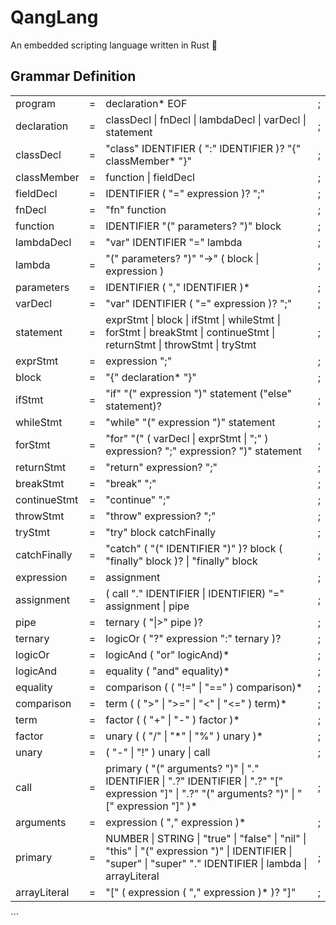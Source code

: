 # QangLang

An embedded scripting language written in Rust 🦀

## Grammar Definition

<table>
  <thead>
  <thead/>
  <tbody>
    <tr>
      <td>program</td>
      <td>=</td>
      <td>declaration* EOF</td>
      <td>;</td>
    </tr>
    <tr>
      <td>declaration</td>
      <td>=</td>
      <td>classDecl | fnDecl | lambdaDecl | varDecl | statement</td>
      <td>;</td>
    </tr>
    <tr>
      <td>classDecl</td>
      <td>=</td>
      <td>"class" IDENTIFIER ( ":" IDENTIFIER )? "{" classMember* "}"</td>
      <td>;</td>
    </tr>
    <tr>
      <td>classMember</td>
      <td>=</td>
      <td>function | fieldDecl</td>
      <td>;</td>
    </tr>
    <tr>
      <td>fieldDecl</td>
      <td>=</td>
      <td>IDENTIFIER ( "=" expression )? ";"</td>
      <td>;</td>
    </tr>
    <tr>
      <td>fnDecl</td>
      <td>=</td>
      <td>"fn" function</td>
      <td>;</td>
    </tr>
    <tr>
      <td>function</td>
      <td>=</td>
      <td>IDENTIFIER "(" parameters? ")" block</td>
      <td>;</td>
    </tr>
    <tr>
      <td>lambdaDecl</td>
      <td>=</td>
      <td>"var" IDENTIFIER "=" lambda</td>
      <td>;</td>
    </tr>
    <tr>
      <td>lambda</td>
      <td>=</td>
      <td>"(" parameters? ")" "->" ( block | expression )</td>
      <td>;</td>
    </tr>
    <tr>
      <td>parameters</td>
      <td>=</td>
      <td>IDENTIFIER ( "," IDENTIFIER )*</td>
      <td>;</td>
    </tr>
    <tr>
      <td>varDecl</td>
      <td>=</td>
      <td>"var" IDENTIFIER ( "=" expression )? ";"</td>
      <td>;</td>
    </tr>
    <tr>
      <td>statement</td>
      <td>=</td>
      <td>exprStmt | block | ifStmt | whileStmt | forStmt | breakStmt | continueStmt | returnStmt | throwStmt | tryStmt</td>
      <td>;</td>
    </tr>
      <tr>
      <td>exprStmt</td>
      <td>=</td>
      <td>expression ";"</td>
      <td>;</td>
    </tr>
    <tr>
      <td>block</td>
      <td>=</td>
      <td>"{" declaration* "}"</td>
      <td>;</td>
    </tr>
    <tr>
      <td>ifStmt</td>
      <td>=</td>
      <td>"if" "(" expression ")" statement ("else" statement)?</td>
      <td>;</td>
    </tr>
    <tr>
      <td>whileStmt</td>
      <td>=</td>
      <td>"while" "(" expression ")" statement</td>
      <td>;</td>
    </tr>
    <tr>
      <td>forStmt</td>
      <td>=</td>
      <td>"for" "(" ( varDecl | exprStmt | ";" ) expression? ";" expression? ")" statement</td>
      <td>;</td>
    </tr>
    <tr>
      <td>returnStmt</td>
      <td>=</td>
      <td>"return" expression? ";"</td>
      <td>;</td>
    </tr>
    <tr>
      <td>breakStmt</td>
      <td>=</td>
      <td>"break" ";"</td>
      <td>;</td>
    </tr>
    <tr>
      <td>continueStmt</td>
      <td>=</td>
      <td>"continue" ";"</td>
      <td>;</td>
    </tr>
    <tr>
      <td>throwStmt</td>
      <td>=</td>
      <td>"throw" expression? ";"</td>
      <td>;</td>
    </tr>
    <tr>
      <td>tryStmt</td>
      <td>=</td>
      <td>"try" block catchFinally</td>
      <td>;</td>
    </tr>
    <tr>
      <td>catchFinally</td>
      <td>=</td>
      <td>"catch" ( "(" IDENTIFIER ")" )? block ( "finally" block )? | "finally" block</td>
      <td>;</td>
    </tr>
    <tr>
      <td>expression</td>
      <td>=</td>
      <td>assignment</td>
      <td>;</td>
    </tr>
    <tr>
      <td>assignment</td>
      <td>=</td>
      <td>( call "." IDENTIFIER | IDENTIFIER) "=" assignment | pipe</td>
      <td>;</td>
    </tr>
    <tr>
      <td>pipe</td>
      <td>=</td>
      <td>ternary ( "|>" pipe )?</td>
      <td>;</td>
    </tr>
    <tr>
      <td>ternary</td>
      <td>=</td>
      <td>logicOr ( "?" expression ":" ternary )?</td>
      <td>;</td>
    </tr>
    <tr>
      <td>logicOr</td>
      <td>=</td>
      <td>logicAnd ( "or" logicAnd)*</td>
      <td>;</td>
    </tr>
    <tr>
      <td>logicAnd</td>
      <td>=</td>
      <td>equality ( "and" equality)*</td>
      <td>;</td>
    </tr>
    <tr>
      <td>equality</td>
      <td>=</td>
      <td>comparison ( ( "!=" | "==" ) comparison)*</td>
      <td>;</td>
    </tr>
    <tr>
      <td>comparison</td>
      <td>=</td>
      <td>term ( ( ">" | ">=" | "<" | "<=" ) term)*</td>
      <td>;</td>
    </tr>
    <tr>
      <td>term</td>
      <td>=</td>
      <td>factor ( ( "+" | "-" ) factor )*</td>
      <td>;</td>
    </tr>
    <tr>
      <td>factor</td>
      <td>=</td>
      <td>unary ( ( "/" | "*" | "%" ) unary )*</td>
      <td>;</td>
    </tr>
    <tr>
      <td>unary</td>
      <td>=</td>
      <td>( "-" | "!" ) unary | call</td>
      <td>;</td>
    </tr>
    <tr>
      <td>call</td>
      <td>=</td>
      <td>primary ( "(" arguments? ")" | "." IDENTIFIER | ".?" IDENTIFIER | ".?" "[" expression "]" | ".?" "(" arguments? ")" | "[" expression "]" )*</td>
      <td>;</td>
    </tr>
    <tr>
      <td>arguments</td>
      <td>=</td>
      <td>expression ( "," expression )*</td>
      <td>;</td>
    </tr>
    <tr>
      <td>primary</td>
      <td>=</td>
      <td>NUMBER | STRING | "true" | "false" | "nil" | "this" | "(" expression ")" | IDENTIFIER | "super" | "super" "." IDENTIFIER | lambda | arrayLiteral</td>
      <td>;</td>
    </tr>
    <tr>
      <td>arrayLiteral</td>
      <td>=</td>
      <td>"[" ( expression ( "," expression )* )? "]"</td>
      <td>;</td>
    </tr>
  </tbody>
</table>
```
